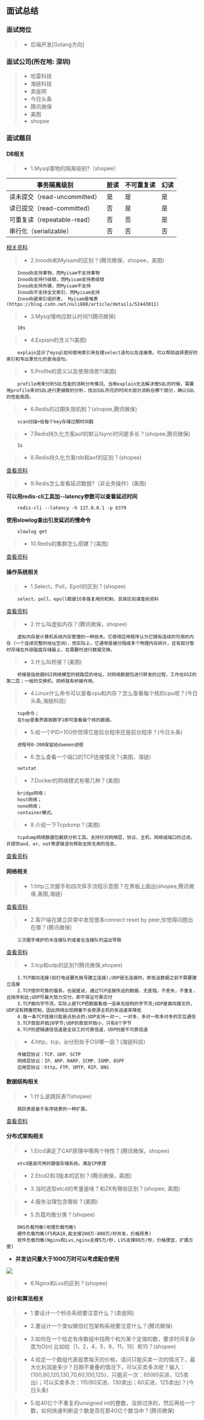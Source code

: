 ## 面试总结

### 面试岗位

>* 后端开发[Golang方向]

### 面试公司(所在地: 深圳)

>* 哈雷科技
>* 海链科技
>* 卖座网
>* 今日头条
>* 腾讯微保
>* 美图
>* shopee

### 面试题目

#### DB相关

>* 1.Mysql事物的隔离级别?（shopee）

| **事务隔离级别**   |  **脏读** | **不可重复读** | **幻读** |
| ----- | ----- | ----- | ----- |
| 读未提交（read-uncommitted） | 是 | 是 | 是 |
| 读已提交（read-committed） | 否 | 是 | 是 |
| 可重复读（repeatable-read） | 否 | 否 | 是 |
| 串行化（serializable） | 否 | 否 | 否 |

[相关资料](https://www.cnblogs.com/huanongying/p/7021555.html)

>* 2.Innodb和Myisam的区别？(腾讯微保，shopee，美图)

```
	Innodb支持事物，而Myisam不支持事物
	Innodb支持行级锁，而Myisam支持表级锁
	Innodb支持外键，而Myisam不支持
	Innodb不支持全文索引，而Myisam支持
	Innodb是索引组织表， Myisam是堆表(https://blog.csdn.net/nuli888/article/details/52443011)
```

>* 3.Mysql慢响应默认时间?(腾讯微保)

```
	10s
```

>* 4.Explain的含义?(美图)

```
	explain显示了mysql如何使用索引来处理select语句以及连接表。可以帮助选择更好的索引和写出更优化的查询语句。
```

>* 5.Profile的意义以及使用场景?(美图)

```
	profile用来分析SQL性能的消耗分布情况。当用explain无法解决慢SQL的时候，需要用profile来对SQL进行更细致的分析，找出SQL所花的时间大部分消耗在哪个部分，确认SQL的性能瓶颈。
```

>* 6.Redis的过期失效机制？(shopee,腾讯微保)

```
	scan扫描+给每个key存储过期时间戳
```

>* 7.Redis持久化方案aof的默认fsync时间是多长？(shopee,腾讯微保)

```
	1s
```

>* 8.Redis持久化方案rdb和aof的区别？(shopee)

[查看资料](https://juejin.im/post/5ab5f08e518825557f00dfac)

>* 9.Redis怎么查看延迟数据?（非业务操作）(美图)

**可以用redis-cli工具加--latency参数可以查看延迟时间**

```
	redis-cli --latency -h 127.0.0.1 -p 6379
```

**使用slowlog查出引发延迟的慢命令**

```
	slowlog get
```

>* 10.Redis的集群怎么搭建？(美图)

[查看资料](https://segmentfault.com/a/1190000008448919)


#### 操作系统相关

>* 1.Select，Poll，Epoll的区别？(shopee)

```
 	select，poll，epoll都是IO多路复用的机制，具体区别请查阅资料
```

[查看资料](https://blog.csdn.net/windeal3203/article/details/52055436)

>* 2.什么叫虚拟内存？(腾讯微保，shopee)

```
	虚拟内存是计算机系统内存管理的一种技术。它使得应用程序认为它拥有连续的可用的内存（一个连续完整的地址空间），而实际上，它通常是被分隔成多个物理内存碎片，还有部分暂时存储在外部磁盘存储器上，在需要时进行数据交换。
```

>* 3.什么叫桥接？(美图)

```
	桥接是指依据OSI网络模型的链路层的地址，对网络数据包进行转发的过程，工作在OSI的第二层；一般的交换机，网桥就有桥接作用。
```

>* 4.Linux什么命令可以查看cpu和内存？怎么查看每个核的cpu呢？(今日头条,海链科技)

```
	top命令；
	在top查看界面按数字1即可查看每个核的数据。
```

>* 5.给一个PID=100你觉得它是后台程序还是前台程序？(今日头条)

```
	进程号0-200保留给daemon进程
```

>* 6.怎么查看一个端口的TCP连接情况？(美图，海链)

```
	netstat
```

>* 7.Docker的网络模式有哪几种？(美图)

```
	bridge网络；
	host网络；
	none网络；
	container模式。
```

>* 8.介绍一下Tcpdump？(美图)

```
	tcpdump网络数据包截获分析工具。支持针对网络层、协议、主机、网络或端口的过滤。并提供and、or、not等逻辑语句帮助去除无用的信息。
```

[查看资料](https://www.cnblogs.com/chyingp/p/linux-command-tcpdump.html)


#### 网络相关

>* 1.http三次握手和四次挥手流程示意图？在黑板上画出(shopee,腾讯微保,美图,海链)

[查看资料](https://blog.csdn.net/smileiam/article/details/78226816)

>* 2.客户端在建立异常中发现很多connect reset by peer,你觉得问题出在哪？(腾讯微保)

```
	三次握手维护的半连接队列或者全连接队列溢出导致
```

[查看资料](https://mp.weixin.qq.com/s/yH3PzGEFopbpA-jw4MythQ)

>* 3.tcp和udp的区别?(腾讯微保,shopee)

```
	1.TCP面向连接(如打电话要先拨号建立连接);UDP是无连接的，即发送数据之前不需要建立连接
	2.TCP提供可靠的服务。也就是说，通过TCP连接传送的数据，无差错，不丢失，不重复，且按序到达;UDP尽最大努力交付，即不保证可靠交付
	3.TCP面向字节流，实际上是TCP把数据看成一连串无结构的字节流;UDP是面向报文的，UDP没有拥塞控制，因此网络出现拥塞不会使源主机的发送速率降低
	4.每一条TCP连接只能是点到点的;UDP支持一对一，一对多，多对一和多对多的交互通信
	5.TCP首部开销20字节;UDP的首部开销小，只有8个字节
	6.TCP的逻辑通信信道是全双工的可靠信道，UDP则是不可靠信道
```

>* 4.http，tcp，ip分别处于OSI哪一层？(海链科技)

```
	传输层协议：TCP、UDP、SCTP
	网络层协议：IP、ARP、RARP、ICMP、IGMP、OSPF
	应用层协议：http，FTP、SMTP、RIP、DNS
```

#### 数据结构相关

>* 1.什么是跳跃表?(shopee)

```
	跳跃表是基于有序链表的一种扩展。
```

[查看资料](http://blog.jobbole.com/111731/)

#### 分布式架构相关

>* 1.Etcd满足了CAP原理中哪两个特性？(腾讯微保，shopee)

```
	etcd是高可用的键值存储系统。满足CP原理
```

>* 2.Etcd2和3版本的区别？(腾讯微保，美图)

>* 3.当时选型etcd的考量是啥？和ZK有哪些区别？(shopee, 美图)

>* 4.服务治理包含哪些？(美图)

>* 5.负载均衡分类？(shopee)

```
	DNS负载均衡(地理负载均衡)
	硬件负载均衡(F5和A10,能支撑200万-800万/秒并发，价格昂贵)
	软件负载均衡(Nginx和Lvs,nginx支撑5万/秒，LVS支撑80万/秒，价格便宜，扩展方便)
```

* **并发访问量大于1000万时可以考虑配合使用**

![](./images/load_balance.jpeg)

>* 6.Nginx和Lvs的区别？(shopee)


#### 设计和算法相关

>* 1.要设计一个秒杀系统要注意什么？(卖座网)

>* 2.要设计一个类似微信红包架构系统要注意什么？(腾讯微保)

>* 3.如何在一个给定有序数组中找两个和为某个定值的数，要求时间复杂度为O(n)
比如给｛1，2，4，5，8，11，15｝和15？(shopee)

>* 4.给定一个数组代表股票每天的价格，请问只能买卖一次的情况下，最大化利润是多少？日期不重叠的情况下，可以买卖多次呢？输入：{100,80,120,130,70,60,100,125}，只能买一次：65(60买进，125卖出)；可以买卖多次：115(80买进，130卖出；60买进，125卖出)？(今日头条)

>* 5.给40亿个不重复的unsigned int的整数，没排过序的，然后再给一个数，如何快速判断这个数是否在那40亿个数当中？(腾讯微保)